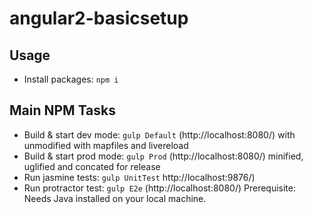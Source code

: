 # angular2-basicsetup

## Usage
* Install packages: `npm i`

## Main NPM Tasks
* Build & start dev mode: `gulp Default` (http://localhost:8080/) with unmodified with mapfiles and livereload
* Build & start prod mode: `gulp Prod` (http://localhost:8080/) minified, uglified and concated for release
* Run jasmine tests: `gulp UnitTest` http://localhost:9876/)
* Run protractor test: `gulp E2e` (http://localhost:8080/) Prerequisite: Needs Java installed on your local machine.
